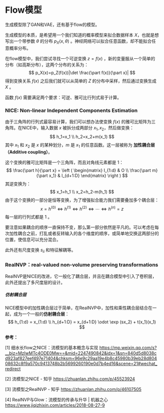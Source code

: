 # Flow模型

生成模型除了GAN和VAE，还有基于flow的模型。

生成模型的本质，是希望用一个我们知道的概率模型来拟合数据样本 $X$，也就是想写出一个带参数 $\theta$ 的分布 $p_X(x,\theta)$ 。神经网络可以拟合任意函数，却不能拟合任意概率分布。

在flow模型中，我们尝试寻找一个可逆变换 $z=f(x)$ ，新的变量服从一个简单的分布（如高斯分布），这两个分布的关系为：
$$
p_X(x)=p_Z(f(x))|\det \frac{\part f(x)}{\part x}|
$$
得到变换关系 $f(x)$ 之后我们就可以从简单的 $Z$ 的分布中采样，然后通过变换生成 $X$ 。

函数 $f(x)$ 需要满足两个要求：可逆、雅可比行列式易于计算。



### NICE: Non-linear Independent Components Estimation

由于三角阵的行列式最容易计算，我们可以想办法使变换 $f(x)$ 的雅可比矩阵为三角阵。在NICE中，输入数据 $x$ 被拆分成两部分 $x_1,x_2$，然后做变换：
$$
h_1=x_1 \\
h_2=x_2+m(x_1)
$$
其中 $x_1$ 和 $x_2$ 是 $x$ 的某种划分，$m$ 是 $x_1$ 的任意函数。这一层被称为 **加性耦合层（Additive coupling）**。

这个变换的雅可比矩阵是一个三角阵，而且对角线元素都是 1：
$$
\frac{\part h}{\part x} = \left (
\begin{matrix}
I_{1:d} & O \\
\frac{\part m}{\part x_1} & I_{d+1:D}
\end{matrix}
\right )
$$
其逆变换为：
$$
x_1=h_1 \\
x_2=h_2-m(h_1)
$$
由于这个变换的一部分是恒等变换，为了增强拟合能力我们需要叠加多个耦合层：
$$
x=h^{(0)}\Leftrightarrow h^{(1)}\Leftrightarrow h^{(2)}\Leftrightarrow 
\cdots\Leftrightarrow h^{(n)} =z
$$
每一层的行列式都是 1 。

要注意如果耦合的顺序一直保持不变，那么第一部分依然是平凡的。可以考虑在每次加性耦合之前，打乱或者反转输入的各个维度的顺序，或简单地交换这两部分的位置，使信息可以充分混合。



此外还有尺度变换 $s_{ii}$ 和特征解耦等。



### RealNVP：real-valued non-volume preserving transformations

RealNVP是NICE的改进，它一般化了耦合层，并且在耦合模型中引入了卷积层，此外还提出了多尺度层的设计。

##### 仿射耦合层

NICE模型中的加性耦合层过于简单，在RealNVP中，加性和乘性耦合层结合在一起，成为一个一般的**仿射耦合层**：
$$
h_{1:d} = x_{1:d} \\
h_{d+1:D} = x_{d+1:D} \odot \exp (sx_2) + t(x_1)(x_1)
$$










**参考：**

[1] 细水长flow之NICE：流模型的基本概念与实现
https://mp.weixin.qq.com/s?__biz=MzIwMTc4ODE0Mw==&mid=2247490842&idx=1&sn=840d5d8038cd923af827eef497e71404&chksm=96e9c29aa19e4b8c45980b39eb28d80408632c8f9a570c9413748b2b5699260190e0d7b4ed16&scene=21#wechat_redirect

[2] 流模型之NICE - 知乎
https://zhuanlan.zhihu.com/p/45523924

[3] 流模型之RealNVP - 知乎
https://zhuanlan.zhihu.com/p/46107505

[4] RealNVP与Glow：流模型的传承与升华 | 机器之心
https://www.jiqizhixin.com/articles/2018-08-27-9